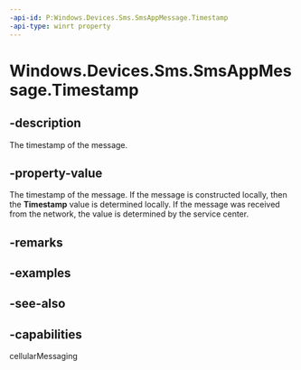 ----api-id: P:Windows.Devices.Sms.SmsAppMessage.Timestamp
-api-type: winrt property
---<!-- Property syntaxpublic Windows.Foundation.DateTime Timestamp { get; }--># Windows.Devices.Sms.SmsAppMessage.Timestamp## -descriptionThe timestamp of the message.## -property-valueThe timestamp of the message. If the message is constructed locally, then the **Timestamp** value is determined locally. If the message was received from the network, the value is determined by the service center.## -remarks## -examples## -see-also## -capabilitiescellularMessaging